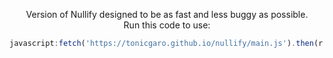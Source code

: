<p align="center">Version of Nullify designed to be as fast and less buggy as possible.<br>
Run this code to use:</p>

```js
javascript:fetch('https://tonicgaro.github.io/nullify/main.js').then(r => r.text()).then(r => eval(r))
```
